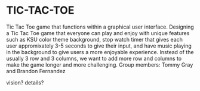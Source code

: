 # TIC-TAC-TOE
Tic Tac Toe game that functions within a graphical user interface. Designing a Tic Tac Toe game that everyone can play and enjoy with unique features such as KSU color theme background, stop watch timer that gives each user appromixately 3-5 seconds to give their input, and have music playing in the background to give users a more enjoyable experience. Instead of the usually 3 row and 3 columns, we want to add more row and columns to make the game longer and more challenging.
Group members: Tommy Gray and Brandon Fernandez

vision? details?
